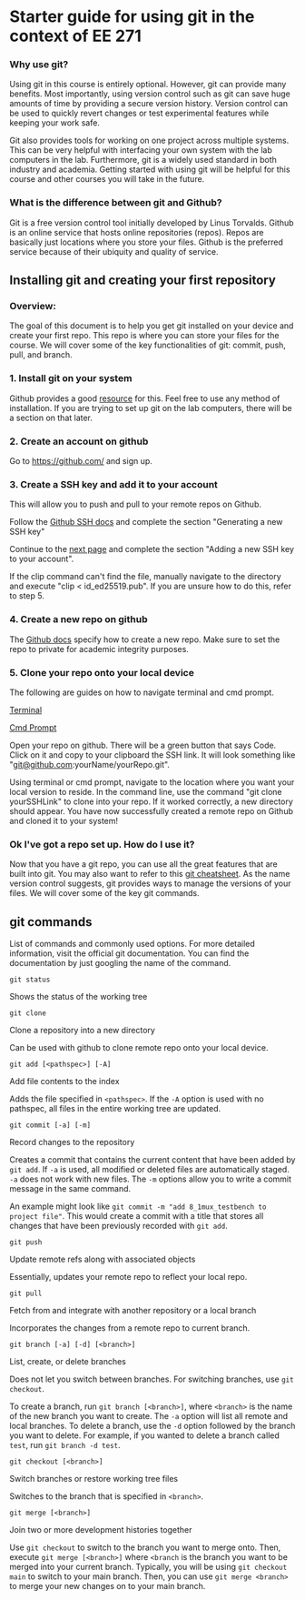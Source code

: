 # Starter guide for using git in the context of EE 271

### Why use git?

Using git in this course is entirely optional. However, git can provide many benefits. Most importantly, using version control such as git can save huge amounts of time by providing a secure version history. Version control can be used to quickly revert changes or test experimental features while keeping your work safe. 

Git also provides tools for working on one project across multiple systems. This can be very helpful with interfacing your own system with the lab computers in the lab. Furthermore, git is a widely used standard in both industry and academia. Getting started with using git will be helpful for this course and other courses you will take in the future. 

### What is the difference between git and Github?

Git is a free version control tool initially developed by Linus Torvalds. Github is an online service that hosts online repositories (repos). Repos are basically just locations where you store your files. Github is the preferred service because of their ubiquity and quality of service. 

## Installing git and creating your first repository

### Overview:

The goal of this document is to help you get git installed on your device and create your first repo. This repo is where you can store your files for the course. We will cover some of the key functionalities of git: commit, push, pull, and branch. 

### 1. Install git on your system

Github provides a good [resource](https://github.com/git-guides/install-git) for this. Feel free to use any method of installation. If you are trying to set up git on the lab computers, there will be a section on that later.

### 2. Create an account on github

Go to https://github.com/ and sign up.

### 3. Create a SSH key and add it to your account

This will allow you to push and pull to your remote repos on Github. 

Follow the [Github SSH docs](https://docs.github.com/en/authentication/connecting-to-github-with-ssh/generating-a-new-ssh-key-and-adding-it-to-the-ssh-agent) and complete the section "Generating a new SSH key"

Continue to the [next page](https://docs.github.com/en/authentication/connecting-to-github-with-ssh/adding-a-new-ssh-key-to-your-github-account) and complete the section "Adding a new SSH key to your account". 

If the clip command can't find the file, manually navigate to the directory and execute "clip < id_ed25519.pub". If you are unsure how to do this, refer to step 5. 

### 4. Create a new repo on github

The [Github docs](https://docs.github.com/en/repositories/creating-and-managing-repositories/creating-a-new-repository) specify how to create a new repo. Make sure to set the repo to private for academic integrity purposes. 

### 5. Clone your repo onto your local device

The following are guides on how to navigate terminal and cmd prompt.

[Terminal](https://gomakethings.com/navigating-the-file-system-with-terminal/)

[Cmd Prompt](https://www.digitalcitizen.life/command-prompt-how-use-basic-commands/)

Open your repo on github. There will be a green button that says Code. Click on it and copy to your clipboard the SSH link. It will look something like "git@github.com:yourName/yourRepo.git".

Using terminal or cmd prompt, navigate to the location where you want your local version to reside. In the command line, use the command "git clone yourSSHLink" to clone into your repo. If it worked correctly, a new directory should appear. You have now successfully created a remote repo on Github and cloned it to your system!

### Ok I've got a repo set up. How do I use it?

Now that you have a git repo, you can use all the great features that are built into git. You may also want to refer to this [git cheatsheet](https://education.github.com/git-cheat-sheet-education.pdf). As the name version control suggests, git provides ways to manage the versions of your files. We will cover some of the key git commands.

## git commands

List of commands and commonly used options. For more detailed information, visit the official git documentation. You can find the documentation by just googling the name of the command.

```
git status
```

Shows the status of the working tree

```
git clone
```
Clone a repository into a new directory

Can be used with github to clone remote repo onto your local device.

```
git add [<pathspec>] [-A]
```
Add file contents to the index

Adds the file specified in `<pathspec>`. If the `-A` option is used with no pathspec, all files in the entire working tree are updated. 

```
git commit [-a] [-m]
```
Record changes to the repository

Creates a commit that contains the current content that have been added by `git add`. If `-a` is used, all modified or deleted files are automatically staged. `-a` does not work with new files. The `-m` options allow you to write a commit message in the same command. 

An example might look like `git commit -m "add 8_1mux_testbench to project file"`. This would create a commit with a title that stores all changes that have been previously recorded with `git add`. 

```
git push
```
Update remote refs along with associated objects

Essentially, updates your remote repo to reflect your local repo.

```
git pull
```
Fetch from and integrate with another repository or a local branch

Incorporates the changes from a remote repo to current branch.

```
git branch [-a] [-d] [<branch>]
```
List, create, or delete branches

Does not let you switch between branches. For switching branches, use `git checkout`. 

To create a branch, run `git branch [<branch>]`, where `<branch>` is the name of the new branch you want to create. The `-a` option will list all remote and local branches. To delete a branch, use the `-d` option followed by the branch you want to delete. For example, if you wanted to delete a branch called `test`, run `git branch -d test`.


```
git checkout [<branch>]
```
Switch branches or restore working tree files

Switches to the branch that is specified in `<branch>`.

```
git merge [<branch>]
```
Join two or more development histories together

Use `git checkout` to switch to the branch you want to merge onto. Then, execute `git merge [<branch>]` where `<branch` is the branch you want to be merged into your current branch. Typically, you will be using `git checkout main` to switch to your main branch. Then, you can use `git merge <branch>` to merge your new changes on to your main branch.